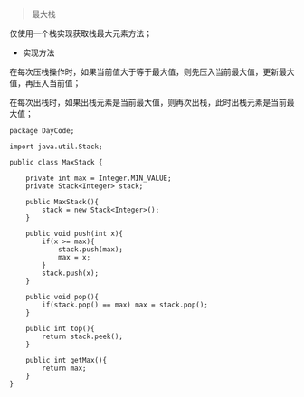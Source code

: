 >最大栈

仅使用一个栈实现获取栈最大元素方法；

- 实现方法

在每次压栈操作时，如果当前值大于等于最大值，则先压入当前最大值，更新最大值，再压入当前值；

在每次出栈时，如果出栈元素是当前最大值，则再次出栈，此时出栈元素是当前最大值；

```
package DayCode;

import java.util.Stack;

public class MaxStack {
	
	private int max = Integer.MIN_VALUE;
	private Stack<Integer> stack;
	
	public MaxStack(){
		stack = new Stack<Integer>();
	}
	
	public void push(int x){
		if(x >= max){
			stack.push(max);
			max = x;
		}
		stack.push(x);
	}
	
	public void pop(){
		if(stack.pop() == max) max = stack.pop();
	}
	
	public int top(){
		return stack.peek();
	}
	
	public int getMax(){
		return max;
	}
}
```
